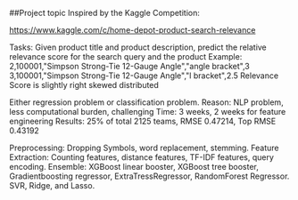 ##Project topic
Inspired by the Kaggle Competition:

https://www.kaggle.com/c/home-depot-product-search-relevance

Tasks: Given product title and product description, predict the relative relevance score for the search query and the product
Example: 2,100001,"Simpson Strong-Tie 12-Gauge Angle","angle bracket",3
3,100001,"Simpson Strong-Tie 12-Gauge Angle","l bracket",2.5
Relevance Score is slightly right skewed distributed


Either regression problem or classification problem.
Reason: NLP problem, less computational burden, challenging
Time: 3 weeks, 2 weeks for feature engineering
Results: 25% of total 2125 teams, RMSE 0.47214, Top RMSE 0.43192

Preprocessing: Dropping Symbols, word replacement, stemming.
Feature Extraction: Counting features, distance features, TF-IDF features, query encoding.
Ensemble: XGBoost linear booster, XGBoost tree booster, Gradientboosting regressor, ExtraTressRegressor, RandomForest Regressor. SVR, Ridge, and Lasso.
